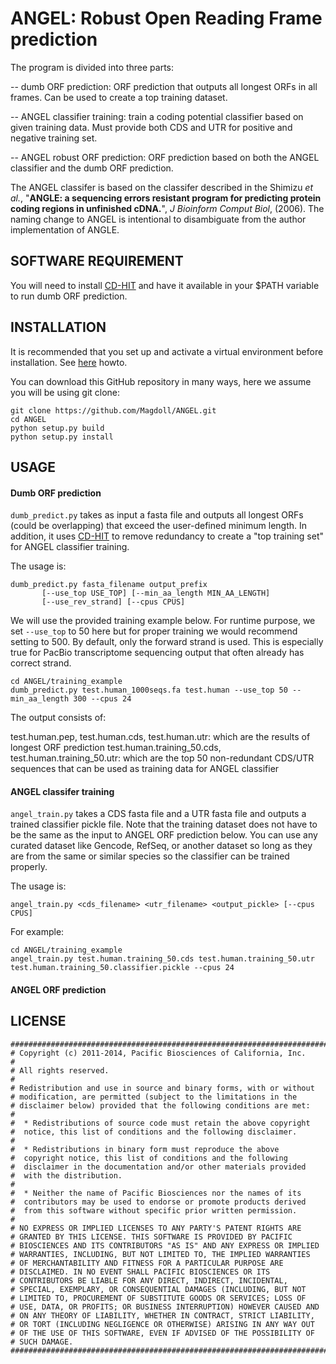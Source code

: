 ANGEL: Robust Open Reading Frame prediction
=====

The program is divided into three parts:

-- dumb ORF prediction: ORF prediction that outputs all longest ORFs in all frames. Can be used to create a top training dataset.

-- ANGEL classifier training: train a coding potential classifier based on given training data. Must provide both CDS and UTR for positive and negative training set. 

-- ANGEL robust ORF prediction: ORF prediction based on both the ANGEL classifier and the dumb ORF prediction.


The ANGEL classifer is based on the classifer described in the Shimizu *et al.*, "**ANGLE: a sequencing errors resistant program for predicting protein coding regions in unfinished cDNA.**", *J Bioinform Comput Biol*, (2006). The naming change to ANGEL is intentional to disambiguate from the author implementation of ANGLE.


## SOFTWARE REQUIREMENT
You will need to install [CD-HIT](http://www.bioinformatics.org/cd-hit/) and have it available in your $PATH variable to run dumb ORF prediction.


## INSTALLATION
It is recommended that you set up and activate a virtual environment before installation. See [here](https://github.com/PacificBiosciences/cDNA_primer/wiki/Setting-up-virtualenv-and-installing-pbtranscript-tofu) howto.

You can download this GitHub repository in many ways, here we assume you will be using git clone:

```
git clone https://github.com/Magdoll/ANGEL.git
cd ANGEL
python setup.py build
python setup.py install
```


## USAGE

#### Dumb ORF prediction

`dumb_predict.py` takes as input a fasta file and outputs all longest ORFs (could be overlapping) that exceed the user-defined minimum length. In addition, it uses [CD-HIT](http://www.bioinformatics.org/cd-hit/) to remove redundancy to create a "top training set" for ANGEL classifier training. 


The usage is:

```
dumb_predict.py fasta_filename output_prefix 
       [--use_top USE_TOP] [--min_aa_length MIN_AA_LENGTH]
       [--use_rev_strand] [--cpus CPUS]
```

We will use the provided training example below. For runtime purpose, we set `--use_top` to 50 here but for proper training we would recommend setting to 500. By default, only the forward strand is used. This is especially true for PacBio transcriptome sequencing output that often already has correct strand.

```
cd ANGEL/training_example
dumb_predict.py test.human_1000seqs.fa test.human --use_top 50 --min_aa_length 300 --cpus 24
```

The output consists of:

test.human.pep, test.human.cds, test.human.utr: which are the results of longest ORF prediction
test.human.training_50.cds, test.human.training_50.utr: which are the top 50 non-redundant CDS/UTR sequences that can be used as training data for ANGEL classifier 


#### ANGEL classifer training

`angel_train.py` takes a CDS fasta file and a UTR fasta file and outputs a trained classifier pickle file. Note that the training dataset does not have to be the same as the input to ANGEL ORF prediction below. You can use any curated dataset like Gencode, RefSeq, or another dataset so long as they are from the same or similar species so the classifier can be trained properly.

The usage is:

```
angel_train.py <cds_filename> <utr_filename> <output_pickle> [--cpus CPUS]
```

For example:

```
cd ANGEL/training_example
angel_train.py test.human.training_50.cds test.human.training_50.utr test.human.training_50.classifier.pickle --cpus 24
```

#### ANGEL ORF prediction



## LICENSE
```
#################################################################################$$
# Copyright (c) 2011-2014, Pacific Biosciences of California, Inc.
#
# All rights reserved.
#
# Redistribution and use in source and binary forms, with or without
# modification, are permitted (subject to the limitations in the
# disclaimer below) provided that the following conditions are met:
#
#  * Redistributions of source code must retain the above copyright
#  notice, this list of conditions and the following disclaimer.
#
#  * Redistributions in binary form must reproduce the above
#  copyright notice, this list of conditions and the following
#  disclaimer in the documentation and/or other materials provided
#  with the distribution.
#
#  * Neither the name of Pacific Biosciences nor the names of its
#  contributors may be used to endorse or promote products derived
#  from this software without specific prior written permission.
#
# NO EXPRESS OR IMPLIED LICENSES TO ANY PARTY'S PATENT RIGHTS ARE
# GRANTED BY THIS LICENSE. THIS SOFTWARE IS PROVIDED BY PACIFIC
# BIOSCIENCES AND ITS CONTRIBUTORS "AS IS" AND ANY EXPRESS OR IMPLIED
# WARRANTIES, INCLUDING, BUT NOT LIMITED TO, THE IMPLIED WARRANTIES
# OF MERCHANTABILITY AND FITNESS FOR A PARTICULAR PURPOSE ARE
# DISCLAIMED. IN NO EVENT SHALL PACIFIC BIOSCIENCES OR ITS
# CONTRIBUTORS BE LIABLE FOR ANY DIRECT, INDIRECT, INCIDENTAL,
# SPECIAL, EXEMPLARY, OR CONSEQUENTIAL DAMAGES (INCLUDING, BUT NOT
# LIMITED TO, PROCUREMENT OF SUBSTITUTE GOODS OR SERVICES; LOSS OF
# USE, DATA, OR PROFITS; OR BUSINESS INTERRUPTION) HOWEVER CAUSED AND
# ON ANY THEORY OF LIABILITY, WHETHER IN CONTRACT, STRICT LIABILITY,
# OR TORT (INCLUDING NEGLIGENCE OR OTHERWISE) ARISING IN ANY WAY OUT
# OF THE USE OF THIS SOFTWARE, EVEN IF ADVISED OF THE POSSIBILITY OF
# SUCH DAMAGE.
#################################################################################$$
```
